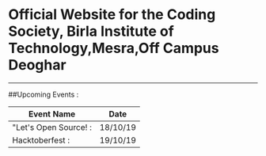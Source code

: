 # Official Website for the Coding Society, Birla Institute of Technology,Mesra,Off Campus Deoghar

---

##Upcoming Events :

| Event Name            | Date    |
|-----------------------|---------|
| "Let's Open Source!  :| 18/10/19|
| Hacktoberfest        :| 19/10/19|